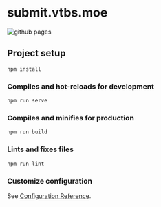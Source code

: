 # submit.vtbs.moe

![github pages](https://github.com/dd-center/submit.vtbs.moe/workflows/github%20pages/badge.svg?branch=master)

## Project setup
```
npm install
```

### Compiles and hot-reloads for development
```
npm run serve
```

### Compiles and minifies for production
```
npm run build
```

### Lints and fixes files
```
npm run lint
```

### Customize configuration
See [Configuration Reference](https://cli.vuejs.org/config/).

